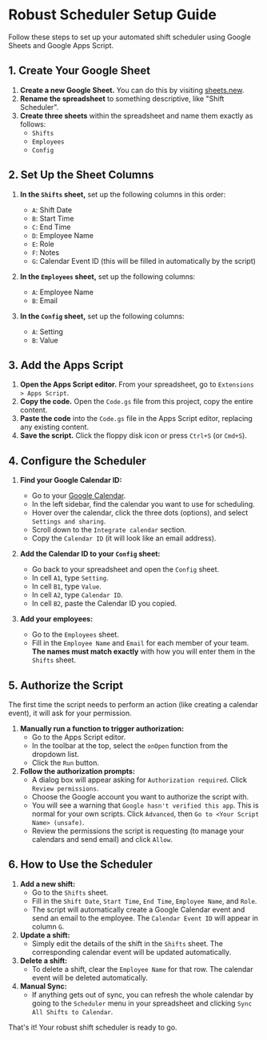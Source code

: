 # Robust Scheduler Setup Guide

Follow these steps to set up your automated shift scheduler using Google Sheets and Google Apps Script.

## 1. Create Your Google Sheet

1.  **Create a new Google Sheet.** You can do this by visiting [sheets.new](https://sheets.new).
2.  **Rename the spreadsheet** to something descriptive, like "Shift Scheduler".
3.  **Create three sheets** within the spreadsheet and name them exactly as follows:
    *   `Shifts`
    *   `Employees`
    *   `Config`

## 2. Set Up the Sheet Columns

1.  **In the `Shifts` sheet,** set up the following columns in this order:
    *   `A`: Shift Date
    *   `B`: Start Time
    *   `C`: End Time
    *   `D`: Employee Name
    *   `E`: Role
    *   `F`: Notes
    *   `G`: Calendar Event ID (this will be filled in automatically by the script)

2.  **In the `Employees` sheet,** set up the following columns:
    *   `A`: Employee Name
    *   `B`: Email

3.  **In the `Config` sheet,** set up the following columns:
    *   `A`: Setting
    *   `B`: Value

## 3. Add the Apps Script

1.  **Open the Apps Script editor.** From your spreadsheet, go to `Extensions > Apps Script`.
2.  **Copy the code.** Open the `Code.gs` file from this project, copy the entire content.
3.  **Paste the code** into the `Code.gs` file in the Apps Script editor, replacing any existing content.
4.  **Save the script.** Click the floppy disk icon or press `Ctrl+S` (or `Cmd+S`).

## 4. Configure the Scheduler

1.  **Find your Google Calendar ID:**
    *   Go to your [Google Calendar](https://calendar.google.com).
    *   In the left sidebar, find the calendar you want to use for scheduling.
    *   Hover over the calendar, click the three dots (options), and select `Settings and sharing`.
    *   Scroll down to the `Integrate calendar` section.
    *   Copy the `Calendar ID` (it will look like an email address).

2.  **Add the Calendar ID to your `Config` sheet:**
    *   Go back to your spreadsheet and open the `Config` sheet.
    *   In cell `A1`, type `Setting`.
    *   In cell `B1`, type `Value`.
    *   In cell `A2`, type `Calendar ID`.
    *   In cell `B2`, paste the Calendar ID you copied.

3.  **Add your employees:**
    *   Go to the `Employees` sheet.
    *   Fill in the `Employee Name` and `Email` for each member of your team. **The names must match exactly** with how you will enter them in the `Shifts` sheet.

## 5. Authorize the Script

The first time the script needs to perform an action (like creating a calendar event), it will ask for your permission.

1.  **Manually run a function to trigger authorization:**
    *   Go to the Apps Script editor.
    *   In the toolbar at the top, select the `onOpen` function from the dropdown list.
    *   Click the `Run` button.
2.  **Follow the authorization prompts:**
    *   A dialog box will appear asking for `Authorization required`. Click `Review permissions`.
    *   Choose the Google account you want to authorize the script with.
    *   You will see a warning that `Google hasn't verified this app`. This is normal for your own scripts. Click `Advanced`, then `Go to <Your Script Name> (unsafe)`.
    *   Review the permissions the script is requesting (to manage your calendars and send email) and click `Allow`.

## 6. How to Use the Scheduler

1.  **Add a new shift:**
    *   Go to the `Shifts` sheet.
    *   Fill in the `Shift Date`, `Start Time`, `End Time`, `Employee Name`, and `Role`.
    *   The script will automatically create a Google Calendar event and send an email to the employee. The `Calendar Event ID` will appear in column `G`.
2.  **Update a shift:**
    *   Simply edit the details of the shift in the `Shifts` sheet. The corresponding calendar event will be updated automatically.
3.  **Delete a shift:**
    *   To delete a shift, clear the `Employee Name` for that row. The calendar event will be deleted automatically.
4.  **Manual Sync:**
    *   If anything gets out of sync, you can refresh the whole calendar by going to the `Scheduler` menu in your spreadsheet and clicking `Sync All Shifts to Calendar`.

That's it! Your robust shift scheduler is ready to go.
